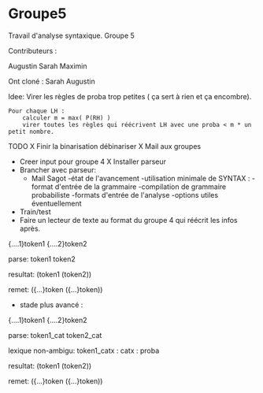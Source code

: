 Groupe5
=======

Travail d'analyse syntaxique. Groupe 5

Contributeurs :

  Augustin
  Sarah
  Maximin


Ont cloné :
  Sarah
  Augustin

Idee:
    Virer les règles de proba trop petites ( ça sert à rien et ça encombre).
    
    Pour chaque LH :
        calculer m = max( P(RH) )
        virer toutes les règles qui réécrivent LH avec une proba < m * un petit nombre.

TODO
  X Finir la binarisation
        débinariser
  X Mail aux groupes
  - Creer input pour groupe 4
  X Installer parseur
  - Brancher avec parseur:
    * Mail Sagot
        -état de l'avancement
        -utilisation minimale de SYNTAX : 
            -format d'entrée de la grammaire
            -compilation de grammaire probabiliste
            -formats d'entrée de l'analyse
            -options utiles éventuellement
  - Train/test
  - Faire un lecteur de texte au format du groupe 4 qui réécrit les infos après.

   {....1}token1 {....2}token2

   parse: token1 token2

   resultat: (token1 (token2))

   remet: ({...}token ({...}token))

  - stade plus avancé :
   
   {....1}token1 {....2}token2

   parse: token1_cat token2_cat

   lexique non-ambigu:
      token1_catx : catx : proba

   resultat: (token1 (token2))

   remet: ({...}token ({...}token))
